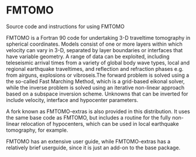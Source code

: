# FMTOMO
Source code and instructions for using FMTOMO

FMTOMO is a Fortran 90 code for undertaking 3-D traveltime tomography in spherical coordinates. Models consist of one or more layers within which velocity can vary in 3-D, separated by layer boundaries or interfaces that have variable geometry. A range of data can be exploited, including teleseismic arrival times from a variety of global body wave types, local and regional earthquake traveltimes, and reflection and refraction phases e.g. from airguns, explosions or vibroseis.The forward problem is solved using a the so-called Fast Marching Method, which is a grid-based eikonal solver, while the inverse problem is solved using an iterative non-linear approach based on a subspace inversion scheme. Unknowns that can be inverted for include velocity, interface and hypocenter parameters.

A fork known as FMTOMO-extras is also provided in this distribution. It uses the same base code as FMTOMO, but includes a routine for the fully non-linear relocation of hypocenters, which can be used in local earthquake tomography, for example.

FMTOMO has an extensive user guide, while FMTOMO-extras has a relatively brief userguide, since it is just an add-on to the base package.
